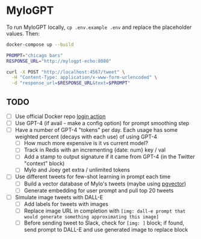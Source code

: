 # MyloGPT
To run MyloGPT locally, `cp .env.example .env` and replace the placeholder values. Then:

```bash
docker-compose up --build
```

```bash
PROMPT="chicago bars"
RESPONSE_URL="http://mylogpt-echo:8080"

curl -X POST "http://localhost:4567/tweet" \
  -H "Content-Type: application/x-www-form-urlencoded" \
  -d "response_url=$RESPONSE_URL&text=$PROMPT"
```

## TODO
* [ ] Use official Docker repo [login action](https://github.com/docker/login-action)
* [ ] Use GPT-4 (if avail - make a config option) for prompt smoothing step
* [ ] Have a number of GPT-4 "tokens" per day. Each usage has some weighted percent (decays with each use) of using GPT-4
  * [ ] How much more expensive is it vs current model?
  * [ ] Track in Redis with an incrementing {date: num} key / val
  * [ ] Add a stamp to output signature if it came from GPT-4 (in the Twitter "context" block)
  * [ ] Mylo and Joey get extra / unlimited tokens
* [ ] Use different tweets for few-shot learning in prompt each time
  * [ ] Build a vector database of Mylo's tweets (maybe using [pgvector](https://github.com/pgvector/pgvector))
  * [ ] Generate embedding for user prompt and pull top 20 tweets
* [ ] Simulate image tweets with DALL-E
  * [ ] Add labels for tweets with images
  * [ ] Replace image URL in completion with `[img: dall-e prompt that would generate something approximating this image]`
  * [ ] Before sending tweet to Slack, check for `[img: ]` block; if found, send prompt to DALL-E and use generated image to replace block
